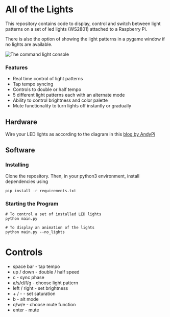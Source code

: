 # All of the Lights

This repository contains code to display, control and switch between light patterns on a set of led lights (WS2801) attached to a Raspberry Pi.

There is also the option of showing the light patterns in a pygame window if no lights are available.

![The command light console](https://raw.githubusercontent.com/randomsgs/all_of_the_lights/master/media/controller.png)

### Features

* Real time control of light patterns
* Tap tempo syncing
* Controls to double or half tempo
* 5 different light patterns each with an alternate mode
* Ability to control brightness and color palette
* Mute functionality to turn lights off instantly or gradually


## Hardware

Wire your LED lights as according to the diagram in this [blog by AndyPi](https://andypi.co.uk/2014/12/27/raspberry-pi-controlled-ws2801-rgb-leds/)

## Software

### Installing

Clone the repository. Then, in your python3 environment, install dependencies using

```
pip install -r requirements.txt
```

### Starting the Program

```
# To control a set of installed LED lights
python main.py

# To display an animation of the lights
python main.py --no_lights
```

# Controls

* space bar     - tap tempo
* up / down     - double / half speed
* c             - sync phase
* a/s/d/f/g         - choose light pattern
* left / right  - set brightness
* \+ / -         - set saturation
* b             - alt mode
* q/w/e           - choose mute function
* enter         - mute

